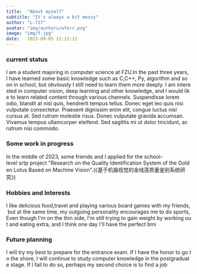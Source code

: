 ```yaml
---
title:  "About myself"
subtitle: "It's always a bit messy"
author: "L-727"
avatar: "img/authors/wferr.png"
image: "img/f.jpg"
date:   2023-09-05 12:12:12
---
```




### current status
I am a student majoring in computer science at FZU.In the past three years, I have learned some basic knowledge such as C,C++, Py, algorithm and so on in school, but obviously I still need to learn them more deeply. I am interested in computer vision, deep learning and other knowledge, and I would like to learn related content through various channels.
Suspendisse lorem odio, blandit at nisl quis, hendrerit tempus tellus. Donec eget leo quis nisi vulputate consectetur. Praesent dignissim enim elit, congue luctus nisl cursus at. Sed rutrum molestie risus. Donec vulputate gravida accumsan. Vivamus tempus ullamcorper eleifend. Sed sagittis mi ut dolor tincidunt, ac rutrum nisi commodo.

### Some work in progress
In the middle of 2023, some friends and I applied for the school-level srtp project "Research on the Quality Identification System of the Golden Lotus Based on Machine Vision".(《基于机器视觉的金线莲质量鉴别系统研究》)
### Hobbies and Interests
I like delicious food,travel and playing various board games with my friends, but at the same time, my outgoing personality encourages me to do sports,Even though I'm on the thin side, I'm still trying to gain weight by working out and eating extra, and I think one day I'll have the perfect bmi

### Future planning
I will try my best to prepare for the entrance exam. If I have the honor to go to the shore, I will continue to study computer knowledge in the postgraduate stage. If I fail to do so, perhaps my second choice is to find a job

